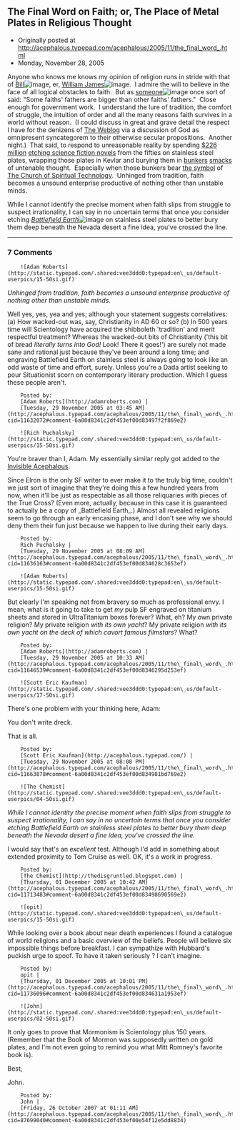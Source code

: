 ## The Final Word on Faith; or, The Place of Metal Plates in Religious Thought

 * Originally posted at http://acephalous.typepad.com/acephalous/2005/11/the_final_word_.html
 * Monday, November 28, 2005



Anyone who knows me knows my opinion of religion runs in stride with that of [Bill](http://www.amazon.com/exec/obidos/redirect?link\_code=ur2&tag=diesekoschmar-20&camp=1789&creative=9325&path=http%!A(MISSING)%!F(MISSING)%!F(MISSING)www.amazon.com%!F(MISSING)gp%!F(MISSING)product%!F(MISSING)0879462965)![image](http://www.assoc-amazon.com/e/ir?t=diesekoschmar-20&l=ur2&o=1), er, [William James](http://www.amazon.com/exec/obidos/redirect?link\_code=ur2&tag=diesekoschmar-20&camp=1789&creative=9325&path=http%!A(MISSING)%!F(MISSING)%!F(MISSING)www.amazon.com%!F(MISSING)gp%!F(MISSING)product%!F(MISSING)0679640118)![image](http://www.assoc-amazon.com/e/ir?t=diesekoschmar-20&l=ur2&o=1).  I admire the will to believe in the face of all logical obstacles to faith.  But as [someone](http://www.amazon.com/exec/obidos/redirect?link\_code=ur2&tag=diesekoschmar-20&camp=1789&creative=9325&path=tg%!F(MISSING)detail%!F(MISSING)-%!F(MISSING)B000002L9J%!F(MISSING)qid%!D(MISSING)1133233916%!F(MISSING)sr%!D(MISSING)8-1%!F(MISSING)ref%!D(MISSING)pd\_bbs\_1%!F(MISSING)v%!D(MISSING)glance%!s(MISSING)%!D(MISSING)music%!n(MISSING)%!D(MISSING)507846)![image](http://www.assoc-amazon.com/e/ir?t=diesekoschmar-20&l=ur2&o=1) once sort of said: "Some faiths' fathers are bigger than other faiths' fathers."  Close enough for government work.  I understand the lure of tradition, the comfort of struggle, the intuition of order and all the many reasons faith survives in a world without reason.  (I could discuss in great and grave detail the respect I have for the denizens of [The Weblog](http://www.adamkotsko.com/weblog/) via a discussion of God as omnipresent syncategorem to their otherwise secular propositions.  Another night.)  That said, to respond to unreasonable reality by spending [$226 million](http://www.sptimes.com/TampaBay/102598/scientologyphotos.html) [etching science fiction novels](http://www.cs.cmu.edu/~dst/Library/Shelf/la90/la90-1f.html) from the fifties on stainless steel plates, wrapping those plates in Kevlar and burying them in [bunkers](http://terraserver.microsoft.com/image.aspx?T=1&S=10&Z=13&X=2694&Y=19656&W=3) [smacks](http://www.adamkotsko.com/weblog/2005/11/analysis-of-smacking.html) of untenable thought.  Especially when those bunkers bear [the symbol](http://terraserver.microsoft.com/image.aspx?T=1&S=10&Z=13&X=2694&Y=19656&W=3) of [The Church of Spiritual Technology](http://www.sc-i-r-s-ology.pair.com/).  Unhinged from tradition, faith becomes a unsound enterprise productive of nothing other than unstable minds.  

While I cannot identify the precise moment when faith slips from struggle to suspect irrationality, I can say in no uncertain terms that once you consider etching [_Battlefield Earth_](http://www.amazon.com/exec/obidos/redirect?link\_code=ur2&tag=diesekoschmar-20&camp=1789&creative=9325&path=http%!A(MISSING)%!F(MISSING)%!F(MISSING)www.amazon.com%!F(MISSING)gp%!F(MISSING)product%!F(MISSING)1592120075)![image](http://www.assoc-amazon.com/e/ir?t=diesekoschmar-20&l=ur2&o=1) on stainless steel plates to better bury them deep beneath the Nevada desert a fine idea, you've crossed the line.    

		

* * *

### 7 Comments 

		

                
[]()

	

		![Adam Roberts](http://static.typepad.com/.shared:vee3ddd0:typepad:en\_us/default-userpics/15-50si.gif)
	

	

		

_Unhinged from tradition, faith becomes a unsound enterprise productive of nothing other than unstable minds._

Well yes, yes, yea and yes; although your statement suggests correlatives: (a) How wacked-out was, say, Christianity in AD 60 or so? (b) In 500 years time will Scientology have acquired the shibboleth 'tradition' and merit respectful treatment?  Whereas the wacked-out bits of Christianity ('this bit of bread _literally turns into God!_ Look!  There it goes!') are surely not made sane and rational just because they've been around a long time; and engraving Battlefield Earth on stainless steel is always going to look like an odd waste of time and effort, surely.  Unless you're a Dada artist seeking to pour Situationist scorn on contemporary literary production.  Which I guess these people aren't.

	

		Posted by:
		[Adam Roberts](http://adamroberts.com) |
		[Tuesday, 29 November 2005 at 03:45 AM](http://acephalous.typepad.com/acephalous/2005/11/the\_final\_word\_.html?cid=11632072#comment-6a00d8341c2df453ef00d83497f2f869e2)

[]()

	

		![Rich Puchalsky](http://static.typepad.com/.shared:vee3ddd0:typepad:en\_us/default-userpics/15-50si.gif)
	

	

		

You're braver than I, Adam.  My essentially similar reply got added to the [Invisible Acephalous](http://www.thevalve.org/go/valve/article/so\_is\_this\_a\_masculine\_space/#5588).

Since Elron is the only SF writer to ever make it to the truly big time, couldn't we just sort of imagine that they're doing this a few hundred years from now, when it'll be just as respectable as all those reliquaries with pieces of the True Cross?  (Even more, actually, because in this case it is guaranteed to actually be a copy of \_Battlefield Earth\_.)  Almost all revealed religions seem to go through an early encasing phase, and I don't see why we should deny them their fun just because we happen to live during their early days.

	

		Posted by:
		Rich Puchalsky |
		[Tuesday, 29 November 2005 at 08:09 AM](http://acephalous.typepad.com/acephalous/2005/11/the\_final\_word\_.html?cid=11636163#comment-6a00d8341c2df453ef00d834628c3653ef)

[]()

	

		![Adam Roberts](http://static.typepad.com/.shared:vee3ddd0:typepad:en\_us/default-userpics/15-50si.gif)
	

	

		

But clearly I'm speaking not from bravery so much as professional envy.  I mean, what is it going to take to get _my_ pulp SF engraved on titanium sheets and stored in UltraTitanium boxes forever?  What, eh?  My own private religion?  My private religion _with its own yacht_?  My private religion _with its own yacht on the deck of which cavort famous filmstars_? What?

	

		Posted by:
		[Adam Roberts](http://adamroberts.com) |
		[Tuesday, 29 November 2005 at 10:33 AM](http://acephalous.typepad.com/acephalous/2005/11/the\_final\_word\_.html?cid=11646539#comment-6a00d8341c2df453ef00d8346295d253ef)

[]()

	

		![Scott Eric Kaufman](http://static.typepad.com/.shared:vee3ddd0:typepad:en\_us/default-userpics/17-50si.gif)
	

	

		

There's one problem with your thinking here, Adam:

You don't write dreck.  

That is all. 

	

		Posted by:
		[Scott Eric Kaufman](http://acephalous.typepad.com/) |
		[Tuesday, 29 November 2005 at 08:08 PM](http://acephalous.typepad.com/acephalous/2005/11/the\_final\_word\_.html?cid=11663878#comment-6a00d8341c2df453ef00d834981bd769e2)

[]()

	

		![The Chemist](http://static.typepad.com/.shared:vee3ddd0:typepad:en\_us/default-userpics/04-50si.gif)
	

	

		

_While I cannot identity the precise moment when faith slips from struggle to suspect irrationality, I can say in no uncertain terms that once you consider etching Battlefield Earth on stainless steel plates to better bury them deep beneath the Nevada desert a fine idea, you've crossed the line._ 

I would say that's an _excellent_ test.  Although I'd add in something about extended proximity to Tom Cruise as well.  OK, it's a work in progress.

	

		Posted by:
		[The Chemist](http://thedisgruntled.blogspot.com) |
		[Thursday, 01 December 2005 at 10:42 AM](http://acephalous.typepad.com/acephalous/2005/11/the\_final\_word\_.html?cid=11713483#comment-6a00d8341c2df453ef00d83498690569e2)

[]()

	

		![opit](http://static.typepad.com/.shared:vee3ddd0:typepad:en\_us/default-userpics/15-50si.gif)
	

	

		

While looking over a  book about near death experiences I found a catalogue of world religions and a basic overview of the beliefs. People will believe six impossible things before breakfast. I can sympathize with Hubbard's puckish urge to spoof. To have it taken seriously ? I can't imagine.

	

		Posted by:
		opit |
		[Thursday, 01 December 2005 at 10:01 PM](http://acephalous.typepad.com/acephalous/2005/11/the\_final\_word\_.html?cid=11736096#comment-6a00d8341c2df453ef00d834631a1953ef)

[]()

	

		![John](http://static.typepad.com/.shared:vee3ddd0:typepad:en\_us/default-userpics/02-50si.gif)
	

	

		

It only goes to prove that Mormonism is Scientology plus 150 years.  (Remember that the Book of Mormon was supposedly written on gold plates, and I'm not even going to remind you what Mitt Romney's favorite book is).  

Best,  

John.   

	

		Posted by:
		John |
		[Friday, 26 October 2007 at 01:11 AM](http://acephalous.typepad.com/acephalous/2005/11/the\_final\_word\_.html?cid=87699040#comment-6a00d8341c2df453ef00e54f12e5dd8834)

		

        
